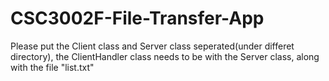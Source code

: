# CSC3002F-File-Transfer-App

Please put the Client class and Server class seperated(under differet directory), 
the ClientHandler class needs to be with the Server class, 
along with the file "list.txt"